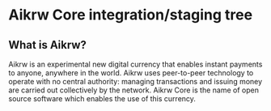 Aikrw Core integration/staging tree
=====================================



What is Aikrw?
----------------

Aikrw is an experimental new digital currency that enables instant payments to
anyone, anywhere in the world. Aikrw uses peer-to-peer technology to operate
with no central authority: managing transactions and issuing money are carried
out collectively by the network. Aikrw Core is the name of open source
software which enables the use of this currency.
